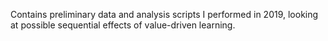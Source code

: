 Contains preliminary data and analysis scripts I performed in 2019, looking at possible sequential effects of value-driven learning.
